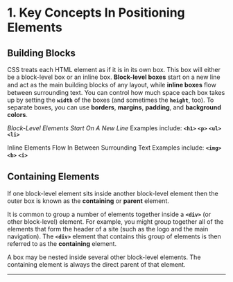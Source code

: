# 1. Key Concepts In Positioning Elements
## Building Blocks

CSS treats each HTML element as if it is in its own box. This box will either be a block-level box or an inline box.
**Block-level boxes** start on a new line and act as the main building blocks of any layout, while **inline boxes** ﬂow between surrounding text. You can control how much space each box takes up by setting the **`width`** of the boxes (and sometimes the **`height`**, too). To separate boxes, you can use **borders**, **margins**, **padding**, and **background colors**.

*Block-Level Elements Start On A New Line*
Examples include:
**`<h1>`** **`<p>`** **`<ul>`** **`<li>`**

Inline Elements Flow In Between Surrounding Text
Examples include:
**`<img>`** **`<b>`** **`<i>`**
## Containing Elements

If one block-level element sits inside another block-level element then the outer box is known as the **containing** or **parent** element.

It is common to group a number of elements together inside a **`<div>`** (or other block-level) element. For example, you might group together all of the elements that form the header of a site (such as the logo and the main navigation). The **`<div>`** element that contains this group of elements is then referred to as the **containing** element.

A box may be nested inside several other block-level elements. The containing element is always the direct parent of that element.

---
